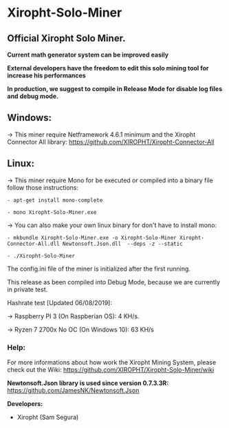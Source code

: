 # Xiropht-Solo-Miner
<h2>Official Xiropht Solo Miner.</h2>

**Current math generator system can be improved easily**

**External developers have the freedom to edit this solo mining tool for increase his performances**

**In production, we suggest to compile in Release Mode for disable log files and debug mode.**

<h2>Windows:</h2>

-> This miner require Netframework 4.6.1 minimum and the Xiropht Connector All library: https://github.com/XIROPHT/Xiropht-Connector-All

<h2>Linux:</h2>

-> This miner require Mono for be executed or compiled into a binary file follow those instructions:

~~~text
- apt-get install mono-complete

- mono Xiropht-Solo-Miner.exe
~~~

-> You can also make your own linux binary for don't have to install mono:

~~~text
- mkbundle Xiropht-Solo-Miner.exe -o Xiropht-Solo-Miner Xiropht-Connector-All.dll Newtonsoft.Json.dll  --deps -z --static

- ./Xiropht-Solo-Miner
~~~

The config.ini file of the miner is initialized after the first running.

This release as been compiled into Debug Mode, because we are currently in private test.

Hashrate test [Updated 06/08/2019]:

-> Raspberry PI 3 (On Raspberian OS): 4 KH/s.

-> Ryzen 7 2700x No OC (On Windows 10): 63 KH/s


<h3>Help:</h3>

For more informations about how work the Xiropht Mining System, please check out the Wiki: https://github.com/XIROPHT/Xiropht-Solo-Miner/wiki


**Newtonsoft.Json library is used since version 0.7.3.3R:** https://github.com/JamesNK/Newtonsoft.Json

**Developers:**

- Xiropht (Sam Segura)
